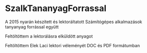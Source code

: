 # SzalkTananyagForrassal
A 2015 nyarán készített és lektoráltatott Számítógépes alkalmazások tanyanyag forrással együtt

Feltöltöttem a lektorálásra elküldött anyagot

Feltöltöttem Elek Laci lektori véleményét DOC és PDF formátumban


